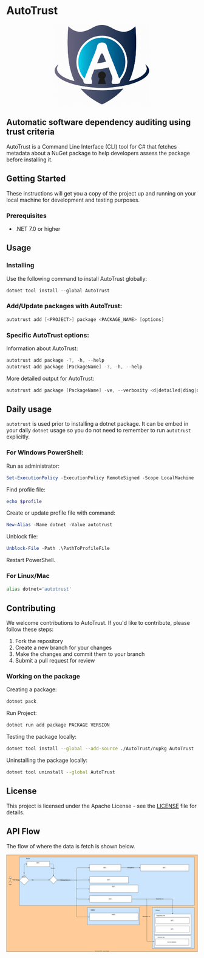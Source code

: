 # AutoTrust

<p align="center">
  <img src="./Images/AutoTrust.png" alt="Auto Trust" width="250px"/>
</p>

## **Auto**matic software dependency auditing using **trust** criteria

AutoTrust is a Command Line Interface (CLI) tool for C# that fetches metadata about a NuGet package to help developers assess the package before installing it.

## Getting Started

These instructions will get you a copy of the project up and running on your local machine for development and testing purposes.

### Prerequisites

- .NET 7.0 or higher

## Usage

### Installing

Use the following command to install AutoTrust globally:

```PowerShell
dotnet tool install --global AutoTrust
```

### Add/Update packages with AutoTrust:

```PowerShell
autotrust add [<PROJECT>] package <PACKAGE_NAME> [options]
```

### Specific AutoTrust options:

Information about AutoTrust:

```PowerShell
autotrust add package -?, -h, --help
autotrust add package [PackageName] -?, -h, --help
```

More detailed output for AutoTrust:

```PowerShell
autotrust add package [PackageName] -ve, --verbosity <d|detailed|diag|diagnostic|n|normal|>
```

## Daily usage

`autotrust` is used prior to installing a dotnet package. It can be embed in your daily `dotnet` usage so you do not need to remember to run `autotrust` explicitly.

### For Windows PowerShell:

Run as administrator:

```PowerShell
Set-ExecutionPolicy -ExecutionPolicy RemoteSigned -Scope LocalMachine
```

Find profile file:

```PowerShell
echo $profile
```

Create or update profile file with command:

```PowerShell
New-Alias -Name dotnet -Value autotrust
```

Unblock file:

```PowerShell
Unblock-File -Path .\PathToProfileFile
```

Restart PowerShell.

### For Linux/Mac

```bash
alias dotnet='autotrust'
```

## Contributing

We welcome contributions to AutoTrust. If you'd like to contribute, please follow these steps:

1. Fork the repository
2. Create a new branch for your changes
3. Make the changes and commit them to your branch
4. Submit a pull request for review

### Working on the package

Creating a package:

```bash
dotnet pack
```

Run Project:

```bash
dotnet run add package PACKAGE VERSION
```

Testing the package locally:

```bash
dotnet tool install --global --add-source ./AutoTrust/nupkg AutoTrust
```

Uninstalling the package locally:

```bash
dotnet tool uninstall --global AutoTrust
```

## License

This project is licensed under the Apache License - see the [LICENSE](LICENSE) file for details.

## API Flow

The flow of where the data is fetch is shown below.

![api flow](./Images/Api_flow.drawio.svg)
